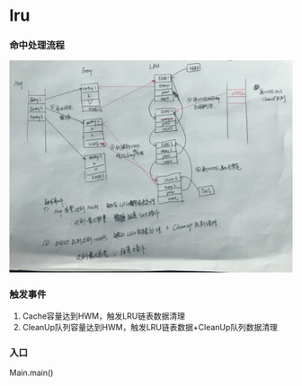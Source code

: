 # lru

### 命中处理流程
![demo](p1.jpeg)

### 触发事件
 1. Cache容量达到HWM，触发LRU链表数据清理
 2. CleanUp队列容量达到HWM，触发LRU链表数据+CleanUp队列数据清理

### 入口
Main.main()
